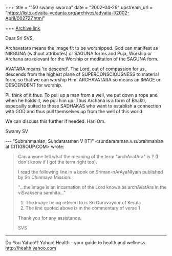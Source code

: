 +++
title = "150 swamy swarna"
date = "2002-04-29"
upstream_url = "https://lists.advaita-vedanta.org/archives/advaita-l/2002-April/002727.html"

+++
[Archive link](https://lists.advaita-vedanta.org/archives/advaita-l/2002-April/002727.html)

Dear Sri SVS,

Archavatara means the image fit to be worshipped. God
can manifest as NIRGUNA (without attributes) or SAGUNA
forms and Puja, Worship or Archana are relevant for
the Worship or meditation of the SAGUNA form.

AVATARA means 'to descend'. The Lord, out of
compassion for us, descends from the highest plane of
SUPERCONSCIOUSNESS to material form, so that we can
worship Him. ARCHAVATARA so means an IMAGE or
DESCENDENT for worship.

Pl. think of it thus. To pull up a man from a well, we
put down a rope and when he holds it, we pull him up.
Thus Archana is a form of Bhakti, especailly suited to
those SADHAKAS who want to establish a connection with
GOD and thus pull themselves up from the well of this
world.

We can discuss this further if needed. Hari Om.

Swamy SV


--- "Subrahmanian, Sundararaman V [IT]"
<sundararaman.v.subrahmanian at CITIGROUP.COM> wrote:
> Can anyone tell what the meaning of the term
> "archAvatAra" is ?  (I don't
> know if I got the term right too).
>
> I read the following line in a book on
> Sriman-nArAyaNIyam published by Sri
> Chinmaya Mission:
>
> "...the image is an incarnation of the Lord known as
> archAvatAra in the
> viSvaksena samhita..."
>
> 1.  The image being refered to is Sri Guruvayoor of
> Kerala
> 2.  The line quoted above is in the commentary of
> verse 1
>
> Thank you for any assistance.
>
> SVS


__________________________________________________
Do You Yahoo!?
Yahoo! Health - your guide to health and wellness
http://health.yahoo.com

